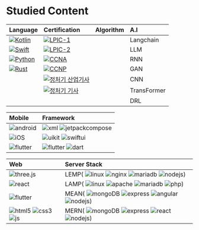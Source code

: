 # Studied Content

| Language | Certification | Algorithm | A.I
| :--- | :--- | :--- | :--- |
  | [![Kotlin](http://img.shields.io/badge/-Kotlin-7F52FF?style=flat&logo=Kotlin&logoColor=ffffff)](https://github.com/Lee-JuYeon/Study/tree/main/Language/Kotlin) | [![LPIC-1](http://img.shields.io/badge/-LPIC_%201-000000?style=flat&logo=Linux)](https://github.com/Lee-JuYeon/Study/tree/main/Certification)  ||Langchain|
| [![Swift](http://img.shields.io/badge/-Swift-F05138?style=flat&logo=Swift&logoColor=ffffff)](https://github.com/Lee-JuYeon/Study/tree/main/Language/Swift) | [![LPIC-2](http://img.shields.io/badge/-LPIC_%202-000000?style=flat&logo=linux)](https://github.com/Lee-JuYeon/Study/tree/main/Certification)   ||LLM|
 | [![Python](http://img.shields.io/badge/-Python-3776AB?style=flat&logo=Python&logoColor=ffffff&link=https://github.com/Lee-JuYeon/Study/tree/main/Language/Python)](https://github.com/Lee-JuYeon/Study/tree/main/Language/Python) | [![CCNA](http://img.shields.io/badge/-CCNA-000000?style=flat&logo=Cisco)](https://github.com/Lee-JuYeon/Study/tree/main/Certification)   ||RNN|
| [![Rust](http://img.shields.io/badge/-Rust-CE412B?style=flat&logo=Rust&logoColor=ffffff)](https://github.com/Lee-JuYeon/Study/tree/main/Language/Rust) |[![CCNP](http://img.shields.io/badge/-CCNP-000000?style=flat&logo=Cisco)](https://github.com/Lee-JuYeon/Study/tree/main/Certification) ||GAN|
||[![정처기 산업기사](http://img.shields.io/badge/-정보처리%20산업기사-000000?style=flat)](https://github.com/Lee-JuYeon/Study/tree/main/Certification)||CNN|
||[![정처기 기사](http://img.shields.io/badge/-정보처리%20기사-000000?style=flat)](https://github.com/Lee-JuYeon/Study/tree/main/Certification)||TransFormer|
||||DRL|




| Mobile | Framework |
| :--- | :--- |
|![android](https://img.shields.io/badge/-Android-02569B.svg?style=flat&logo=android&color=black) |![xml](https://img.shields.io/badge/-XML-02569B.svg?style=flat&logo=android&color=black) ![jetpackcompose](https://img.shields.io/badge/-Jetpack_Compose-02569B.svg?style=flat&logo=android&color=black) |
|![iOS](https://img.shields.io/badge/-iOS-02569B.svg?style=flat&logo=apple&color=black) |![uikit](https://img.shields.io/badge/-UIKit-02569B.svg?style=flat&logo=swift&color=black) ![swiftui](https://img.shields.io/badge/-SwiftUI-00CAFF.svg?style=flat&logo=swift&color=black) |
|![flutter](https://img.shields.io/badge/-Flutter-02569B.svg?style=flat&logo=flutter)| ![flutter](https://img.shields.io/badge/-Flutter-02569B.svg?style=flat&logo=flutter) ![dart](https://img.shields.io/badge/-dart-0175C2.svg?style=flat&logo=dart)|

|Web| Server Stack|
| :--- | :--- |
|![three.js](https://img.shields.io/badge/-Three.js-02569B.svg?style=flat&logo=three.js&color=white&logoColor=black)|LEMP( ![linux](https://img.shields.io/badge/-Linux-FCC624.svg?style=flat&logo=linux&color=black) ![nginx](https://img.shields.io/badge/-Nignx-009639.svg?style=flat&logo=nginx) ![mariadb](https://img.shields.io/badge/-MariaDB-003545.svg?style=flat&logo=mariadb) ![nodejs](https://img.shields.io/badge/-Node.js-339933.svg?style=flat&logo=node.js&color=black))|
|![react](https://img.shields.io/badge/-React-61DAFB.svg?style=flat&logo=react&color=black)|LAMP( ![linux](https://img.shields.io/badge/-Linux-FCC624.svg?style=flat&logo=linux&color=black) ![apache](https://img.shields.io/badge/-Apache-D22128.svg?style=flat&logo=apache) ![mariadb](https://img.shields.io/badge/-MariaDB-003545.svg?style=flat&logo=mariadb) ![php](https://img.shields.io/badge/-PHP-339933.svg?style=flat&logo=php&color=black))|
|![flutter](https://img.shields.io/badge/-Flutter-02569B.svg?style=flat&logo=flutter)|MEAN( ![mongoDB](https://img.shields.io/badge/-MongoDB-FCC624.svg?style=flat&logo=mongodb&color=black) ![express](https://img.shields.io/badge/-Express-000000.svg?style=flat&logo=express) ![angular](https://img.shields.io/badge/-Angular.js-0F0F11.svg?style=flat&logo=angular) ![nodejs](https://img.shields.io/badge/-Node.js-339933.svg?style=flat&logo=node.js&color=black))|
|![html5](https://img.shields.io/badge/-HTML-E34F26.svg?style=flat&logo=html5&color=black) ![css3](https://img.shields.io/badge/-CSS-1572B6.svg?style=flat&logo=css3&color=black&logoColor=blue) ![js](https://img.shields.io/badge/-Javascript-1572B6.svg?style=flat&logo=javascript&color=black)|MERN( ![mongoDB](https://img.shields.io/badge/-MongoDB-FCC624.svg?style=flat&logo=mongodb&color=black) ![express](https://img.shields.io/badge/-Express-000000.svg?style=flat&logo=express) ![react](https://img.shields.io/badge/-React-61DAFB.svg?style=flat&logo=react&color=black) ![nodejs](https://img.shields.io/badge/-Node.js-339933.svg?style=flat&logo=node.js&color=black))|


